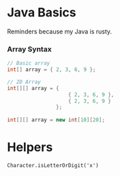 # Java Basics
Reminders because my Java is rusty.

### Array Syntax

```java
// Basic array
int[] array = { 2, 3, 6, 9 };

// 2D Array
int[][] array = {
					{ 2, 3, 6, 9 },
					{ 2, 3, 6, 9 }
				};
				
int[][] array = new int[10][20];
```

# Helpers

`Character.isLetterOrDigit('x')`